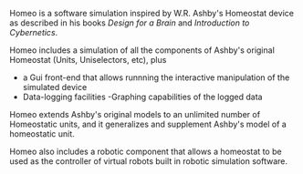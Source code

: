 Homeo is a software simulation  inspired by   W.R. Ashby's Homeostat device as described in his books _Design for a Brain_ and _Introduction to Cybernetics_.

Homeo  includes a simulation of all the  components of Ashby's original Homeostat (Units, Uniselectors, etc), plus 
- a Gui front-end that allows  runnning the interactive manipulation of the simulated device
- Data-logging facilities
-Graphing capabilities of the logged data

Homeo extends Ashby's original models to an unlimited number of Homeostatic units, and it generalizes and supplement Ashby's model of a homeostatic unit.

Homeo also includes a robotic component that allows a homeostat to be used as the controller of virtual robots built in robotic simulation software.